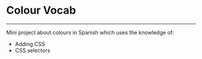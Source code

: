 # Colour Vocab
***
Mini project about colours in Spanish which uses the knowledge of:
* Adding CSS
* CSS selectors